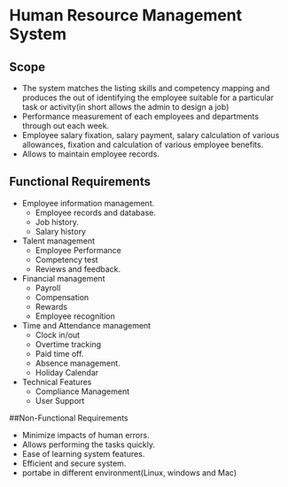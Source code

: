 # Human Resource Management System

## Scope
* The system matches the listing skills and competency mapping and produces the out of 
identifying the employee suitable for a particular task or activity(in short allows the admin to 
design a job)
*  Performance measurement of each employees and departments through out each week.
* Employee salary fixation, salary payment, salary calculation of various allowances, fixation and
calculation of various employee benefits.
* Allows to maintain employee records. 

## Functional Requirements
* Employee information management.
    * Employee records and database.
    * Job history.
    * Salary history
* Talent management
    * Employee Performance 
    * Competency test
    * Reviews and feedback.
* Financial management  
    * Payroll
    * Compensation
    * Rewards
    * Employee recognition
* Time and Attendance management
    * Clock in/out
    * Overtime tracking
    * Paid time off.
    * Absence management.
    * Holiday Calendar
* Technical Features
    * Compliance Management
    * User Support

##Non-Functional Requirements

* Minimize impacts of human errors.
* Allows performing the tasks quickly.
* Ease of learning system features.
* Efficient and secure system.
* portabe in different  environment(Linux, windows and Mac)
